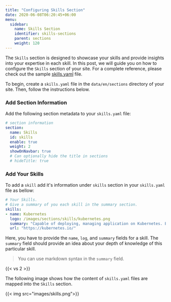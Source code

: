 ```yaml
---
title: "Configuring Skills Section"
date: 2020-06-08T06:20:45+06:00
menu:
  sidebar:
    name: Skills Section
    identifier: skills-sections
    parent: sections
    weight: 120
---
```


The `Skills` section is designed to showcase your skills and provide insights into your expertise in each skill. In this post, we will guide you on how to configure the `Skills` section of your site. For a complete reference, please check out the sample [skills.yaml](https://github.com/hugo-toha/hugo-toha.github.io/blob/main/data/en/sections/skills.yaml) file.

To begin, create a `skills.yaml` file in the `data/en/sections` directory of your site. Then, follow the instructions below.

### Add Section Information

Add the following section metadata to your `skills.yaml` file:

```yaml
# section information
section:
  name: Skills
  id: skills
  enable: true
  weight: 2
  showOnNavbar: true
  # Can optionally hide the title in sections
  # hideTitle: true
```

### Add Your Skills

To add a `skill` add it's information under `skills` section in your `skills.yaml` file as bellow:

```yaml
# Your Skills.
# Give a summary of you each skill in the summary section.
skills:
- name: Kubernetes
  logo: /images/sections/skills/kubernetes.png
  summary: "Capable of deploying, managing application on Kubernetes. Experienced in writing Kubernetes controllers for CRDs."
  url: "https://kubernetes.io/"
```

Here, you have to provide the `name`, `log`, and `summary` fields for a skill. The `summary` field should provide an idea about your depth of knowledge of this particular skill.

>You can use markdown syntax in the `summary` field.

{{< vs 2 >}}

The following image shows how the content of `skills.yaml` files are mapped into the `Skills` section.

{{< img src="images/skills.png">}}
